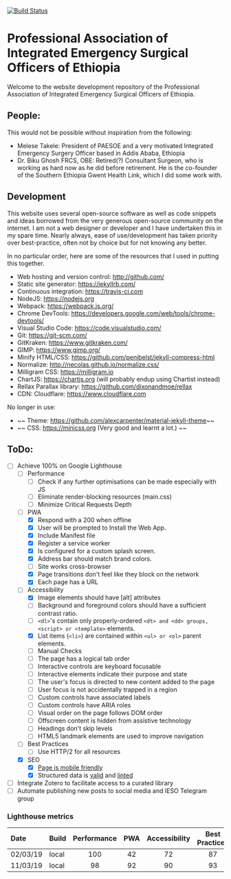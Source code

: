 [![Build Status](https://travis-ci.org/paesoe/paesoe.github.io.svg?branch=release)](https://travis-ci.org/paesoe/paesoe.github.io)

# Professional Association of Integrated Emergency Surgical Officers of Ethiopia

Welcome to the website development repository of the Professional Association of Integrated Emergency Surgical Officers of Ethiopia. 

## People:
This would not be possible without inspiration from the following:
- Melese Takele: President of PAESOE and a very motivated Integrated Emergency Surgery Officer based in Addis Ababa, Ethiopia
- Dr. Biku Ghosh FRCS, OBE: Retired(?) Consultant Surgeon, who is working as hard now as he did before retirement. He is the co-founder of the Southern Ethiopia Gwent Health Link, which I did some work with. 

## Development
This website uses several open-source software as well as code snippets and ideas borrowed from the very generous open-source community on the internet.
I am not a web designer or developer and I have undertaken this in my spare time. 
Nearly always, ease of use/development has taken priority over best-practice, often not by choice but for not knowing any better.

In no particular order, here are some of the resources that I used in putting this together. 

- Web hosting and version control: http://github.com/
- Static site generator: https://jekyllrb.com/
- Continuous integration: https://travis-ci.com
- NodeJS: https://nodejs.org
- Webpack: https://webpack.js.org/
- Chrome DevTools: https://developers.google.com/web/tools/chrome-devtools/
- Visual Studio Code: https://code.visualstudio.com/
- Git: https://git-scm.com/
- GitKraken: https://www.gitkraken.com/
- GIMP: https://www.gimp.org/
- Minify HTML/CSS: https://github.com/penibelst/jekyll-compress-html
- Normalize: http://necolas.github.io/normalize.css/
- Milligram CSS:  https://milligram.io
- ChartJS: https://chartjs.org (will probably endup using Chartist instead)
- Rellax Parallax library: https://github.com/dixonandmoe/rellax
- CDN: Cloudflare: https://www.cloudflare.com

No longer in use:
- ~~ Theme: https://github.com/alexcarpenter/material-jekyll-theme~~
- ~~ CSS: https://minicss.org (Very good and learnt a lot.) ~~

## ToDo: 
- [ ] Achieve 100% on Google Lighthouse
    - [ ] Performance
        - [ ] Check if any further optimisations can be made especially with JS
        - [ ] Eliminate render-blocking resources (main.css)
        - [ ] Minimize Critical Requests Depth
    - [ ] PWA 
        - [x] Respond with a 200 when offline
        - [x] User will be prompted to Install the Web App. 
        - [x] Include Manifest file
        - [x] Register a service worker
        - [x] Is configured for a custom splash screen.
        - [x] Address bar should match brand colors.
        - [ ] Site works cross-browser
        - [x] Page transitions don't feel like they block on the network
        - [x] Each page has a URL
    - [ ] Accessibility
        - [x] Image elements should have [alt] attributes
        - [ ] Background and foreground colors should have a sufficient contrast ratio.
        - [ ] `<dl>`'s contain only properly-ordered `<dt> and <dd> groups, <script> or <template>` elements.
        - [x] List items (`<li>`) are contained within `<ul> or <ol>` parent elements.
        - [ ] Manual Checks
        - [ ] The page has a logical tab order
        - [ ] Interactive controls are keyboard focusable
        - [ ] Interactive elements indicate their purpose and state
        - [ ] The user's focus is directed to new content added to the page
        - [ ] User focus is not accidentally trapped in a region
        - [ ] Custom controls have associated labels
        - [ ] Custom controls have ARIA roles
        - [ ] Visual order on the page follows DOM order
        - [ ] Offscreen content is hidden from assistive technology
        - [ ] Headings don't skip levels
        - [ ] HTML5 landmark elements are used to improve navigation
    - [ ] Best Practices
        - [ ] Use HTTP/2 for all resources
    - [x] SEO 
        - [x] [Page is mobile friendly](https://search.google.com/test/mobile-friendly)
        - [x] Structured data is [valid](https://search.google.com/structured-data/testing-tool/) and [linted](http://linter.structured-data.org/)
- [ ] Integrate Zotero to facilitate access to a curated library
- [ ] Automate publishing new posts to social media and IESO Telegram group

### Lighthouse metrics

| Date     | Build | Performance |  PWA  | Accessibility | Best Practices |  SEO  |
| :------- | :---- | :---------: | :---: | :-----------: | :------------: | :---: |
| 02/03/19 | local |     100     |  42   |      72       |       87       |  100  |
| 11/03/19 | local |     98      |  92   |      90       |       93       |  100  |
